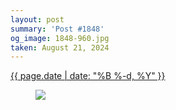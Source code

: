 ```yaml
---
layout: post
summary: 'Post #1848'
og_image: 1848-960.jpg
taken: August 21, 2024
---
```


<div class="post">
  <time>
    <a href="/1848">
      {{ page.date | date: "%B %-d, %Y" }}
    </a>
  </time>
  <a href="/1848">
    <figure data-taken="8/21/2024">
      <img sizes="(min-width: 700px) 50vw, calc(100vw - 2rem)" src="{{ site.assets_url }}/1848-480.jpg" srcset="{{ site.assets_url }}/1848-240.jpg 240w, {{ site.assets_url }}/1848-480.jpg 480w, {{ site.assets_url }}/1848-720.jpg 720w, {{ site.assets_url }}/1848-960.jpg 960w" />
    </figure>
  </a>
</div>
